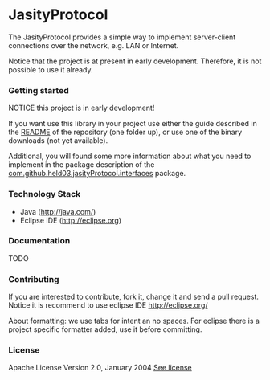 JasityProtocol
==============

The JasityProtocol provides a simple way to implement server-client
connections over the network, e.g. LAN or Internet.

Notice that the project is at present in early development. Therefore, it is
not possible to use it already.

### Getting started

NOTICE this project is in early development!

If you want use this library in your project use either the guide described
in the [README](../README.md) of the repository (one folder up), or use one of the binary
downloads (not yet available).

Additional, you will found some more information about what you need to implement
in the package description of the 
[com.github.held03.jasityProtocol.interfaces](src/com/github/held03/jasitiyProtocol/interfaces/package-info.java)
package.

### Technology Stack

 - Java (http://java.com/)
 - Eclipse IDE (http://eclipse.org)
 
### Documentation

TODO

### Contributing

If you are interested to contribute, fork it, change it and send a pull request.
Notice it is recommend to use eclipse IDE http://eclipse.org/

About formatting: we use tabs for intent an no spaces.
For eclipse there is a project specific formatter added, use it before committing.

### License

Apache License Version 2.0, January 2004
[See license](LICENSE)